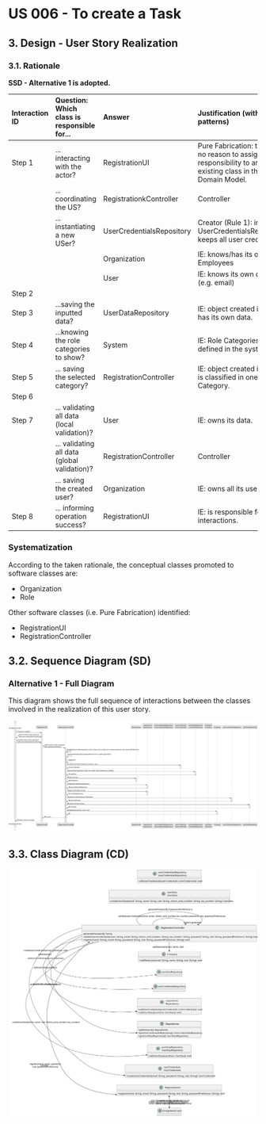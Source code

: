 # US 006 - To create a Task 

## 3. Design - User Story Realization 

### 3.1. Rationale

**SSD - Alternative 1 is adopted.**

| Interaction ID | Question: Which class is responsible for...   | Answer                    | Justification (with patterns)                                                                                 |
|:-------------  |:----------------------------------------------|:--------------------------|:--------------------------------------------------------------------------------------------------------------|
| Step 1  		 | 	... interacting with the actor?              | RegistrationUI            | Pure Fabrication: there is no reason to assign this responsibility to any existing class in the Domain Model. |
| 			  		 | 	... coordinating the US?                     | RegistrationkController   | Controller                                                                                                    |
| 			  		 | 	... instantiating a new USer?                | UserCredentialsRepository | Creator (Rule 1): in the UserCredentialsRepository keeps all user credentials.                                |
| 			  		 | 							                                       | Organization              | IE: knows/has its own Employees                                                                               |
| 			  		 | 							                                       | User                      | IE: knows its own data (e.g. email)                                                                           |
| Step 2  		 | 							                                       |                           |                                                                                                               |
| Step 3  		 | 	...saving the inputted data?                 | UserDataRepository        | IE: object created in step 1 has its own data.                                                                |
| Step 4  		 | 	...knowing the role categories to show?      | System                    | IE: Role Categories are defined in the system.                                                                |
| Step 5  		 | 	... saving the selected category?            | RegistrationController    | IE: object created in step 1 is classified in one Category.                                                   |
| Step 6  		 | 							                                       |                           |                                                                                                               |              
| Step 7  		 | 	... validating all data (local validation)?  | User                      | IE: owns its data.                                                                                            | 
| 			  		 | 	... validating all data (global validation)? | RegistrationController    | Controller                                                                                                    | 
| 			  		 | 	... saving the created user?                 | Organization              | IE: owns all its users.                                                                                       | 
| Step 8  		 | 	... informing operation success?             | RegistrationUI            | IE: is responsible for user interactions.                                                                     | 

### Systematization ##

According to the taken rationale, the conceptual classes promoted to software classes are: 

 * Organization
 * Role

Other software classes (i.e. Pure Fabrication) identified: 

 * RegistrationUI  
 * RegistrationController


## 3.2. Sequence Diagram (SD)

### Alternative 1 - Full Diagram

This diagram shows the full sequence of interactions between the classes involved in the realization of this user story.

![Sequence Diagram - Full](svg/us007-sequence-diagram-full.svg)


## 3.3. Class Diagram (CD)

![Class Diagram](svg/us007-class-diagram.svg)